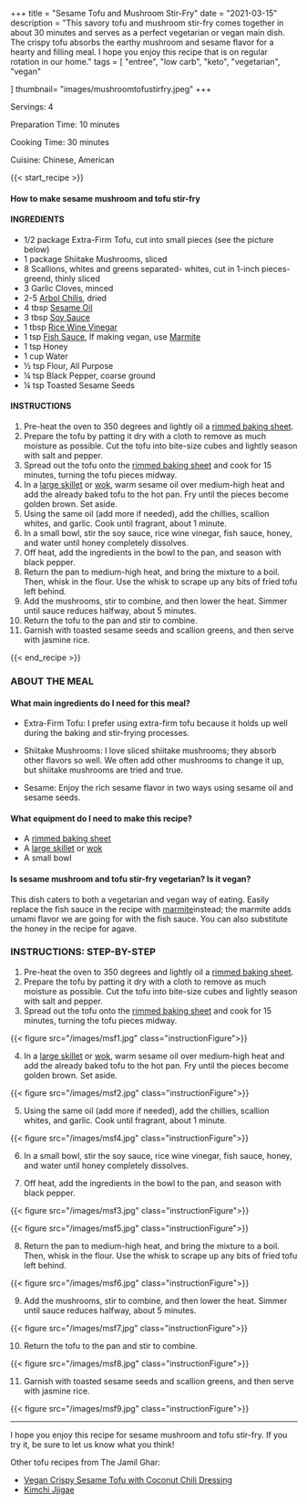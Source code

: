 +++
title = "Sesame Tofu and Mushroom Stir-Fry"
date = "2021-03-15"
description = "This savory tofu and mushroom stir-fry comes together in about 30 minutes and serves as a perfect vegetarian or vegan main dish. The crispy tofu absorbs the earthy mushroom and sesame flavor for a hearty and filling meal. I hope you enjoy this recipe that is on regular rotation in our home."
tags = [
    "entree",
    "low carb",
    "keto",
    "vegetarian",
    "vegan"

]
thumbnail= "images/mushroomtofustirfry.jpeg"
+++

Servings: 4 <!--more-->

Preparation Time: 10 minutes

Cooking Time: 30 minutes

Cuisine: Chinese, American

{{< start_recipe >}}

#### How to make sesame mushroom and tofu stir-fry 

#### INGREDIENTS 

* 1/2 package Extra-Firm Tofu, cut into small pieces (see the picture below) 
* 1 package Shiitake Mushrooms, sliced 
* 8 Scallions, whites and greens separated- whites, cut in 1-inch pieces- greend, thinly sliced 
* 3 Garlic Cloves, minced
* 2-5 [Arbol Chilis](https://amzn.to/3c4M7M9), dried
* 4 tbsp [Sesame Oil](https://amzn.to/3vBPljh)
* 3 tbsp [Soy Sauce](https://amzn.to/3cSjF0U) 
* 1 tbsp [Rice Wine Vinegar](https://amzn.to/2OEvTRY)
* 1 tsp [Fish Sauce](https://amzn.to/3sDAu5f), If making vegan, use [Marmite](https://amzn.to/2Ovg8wi) 
* 1 tsp Honey 
* 1 cup Water 
* ½ tsp Flour, All Purpose 
* ¼ tsp Black Pepper, coarse ground 
* ¼ tsp Toasted Sesame Seeds   

#### INSTRUCTIONS 

1. Pre-heat the oven to 350 degrees and lightly oil a [rimmed baking sheet](https://amzn.to/3BmRIbW). 
2. Prepare the tofu by patting it dry with a cloth to remove as much moisture as possible. Cut the tofu into bite-size cubes and lightly season with salt and pepper. 
3. Spread out the tofu onto the [rimmed baking sheet](https://amzn.to/3BmRIbW) and cook for 15 minutes, turning the tofu pieces midway.
4. In a [large skillet](https://amzn.to/3nUk88P) or [wok](https://amzn.to/2YC4Mfx), warm sesame oil over medium-high heat and add the already baked tofu to the hot pan. Fry until the pieces become golden brown. Set aside. 
5. Using the same oil (add more if needed), add the chillies, scallion whites, and garlic. Cook until fragrant, about 1 minute. 
6. In a small bowl, stir the soy sauce, rice wine vinegar, fish sauce, honey, and water until honey completely dissolves. 
7. Off heat, add the ingredients in the bowl to the pan, and season with black pepper. 
8. Return the pan to medium-high heat, and bring the mixture to a boil. Then, whisk in the flour. Use the whisk to scrape up any bits of fried tofu left behind. 
9. Add the mushrooms, stir to combine, and then lower the heat. Simmer until sauce reduces halfway, about 5 minutes. 
10. Return the tofu to the pan and stir to combine.
11. Garnish with toasted sesame seeds and scallion greens, and then serve with jasmine rice. 

{{< end_recipe >}}

### ABOUT THE MEAL 

#### What main ingredients do I need for this meal?

* Extra-Firm Tofu: I prefer using extra-firm tofu because it holds up well during the baking and stir-frying processes. 

* Shiitake Mushrooms: I love sliced shiitake mushrooms; they absorb other flavors so well. We often add other mushrooms to change it up, but shiitake mushrooms are tried and true. 

* Sesame: Enjoy the rich sesame flavor in two ways using sesame oil and sesame seeds. 

#### What equipment do I need to make this recipe?

* A [rimmed baking sheet](https://amzn.to/3BmRIbW)
* A [large skillet](https://amzn.to/3nUk88P) or [wok](https://amzn.to/2YC4Mfx)
* A small bowl

#### Is sesame mushroom and tofu stir-fry vegetarian? Is it vegan?

This dish caters to both a vegetarian and vegan way of eating. Easily replace the fish sauce in the recipe with [marmite](https://amzn.to/2OXF8fQ)instead; the marmite adds umami flavor we are going for with the fish sauce. You can also substitute the honey in the recipe for agave. 

### INSTRUCTIONS: STEP-BY-STEP

1. Pre-heat the oven to 350 degrees and lightly oil a [rimmed baking sheet](https://amzn.to/3BmRIbW). 
2. Prepare the tofu by patting it dry with a cloth to remove as much moisture as possible. Cut the tofu into bite-size cubes and lightly season with salt and pepper. 
3. Spread out the tofu onto the [rimmed baking sheet](https://amzn.to/3BmRIbW) and cook for 15 minutes, turning the tofu pieces midway.

{{< figure src="/images/msf1.jpg" class="instructionFigure">}}

4. In a [large skillet](https://amzn.to/3nUk88P) or [wok](https://amzn.to/2YC4Mfx), warm sesame oil over medium-high heat and add the already baked tofu to the hot pan. Fry until the pieces become golden brown. Set aside. 

{{< figure src="/images/msf2.jpg" class="instructionFigure">}}

5. Using the same oil (add more if needed), add the chillies, scallion whites, and garlic. Cook until fragrant, about 1 minute. 

{{< figure src="/images/msf4.jpg" class="instructionFigure">}}

6. In a small bowl, stir the soy sauce, rice wine vinegar, fish sauce, honey, and water until honey completely dissolves. 

7. Off heat, add the ingredients in the bowl to the pan, and season with black pepper. 


{{< figure src="/images/msf3.jpg" class="instructionFigure">}}

{{< figure src="/images/msf5.jpg" class="instructionFigure">}}

8. Return the pan to medium-high heat, and bring the mixture to a boil. Then, whisk in the flour. Use the whisk to scrape up any bits of fried tofu left behind. 

{{< figure src="/images/msf6.jpg" class="instructionFigure">}}

9. Add the mushrooms, stir to combine, and then lower the heat. Simmer until sauce reduces halfway, about 5 minutes. 

{{< figure src="/images/msf7.jpg" class="instructionFigure">}}

10. Return the tofu to the pan and stir to combine.

{{< figure src="/images/msf8.jpg" class="instructionFigure">}}

11. Garnish with toasted sesame seeds and scallion greens, and then serve with jasmine rice. 

{{< figure src="/images/msf9.jpg" class="instructionFigure">}}

----

I hope you enjoy this recipe for sesame mushroom and tofu stir-fry. If you try it, be sure to let us know what you think!

Other tofu recipes from The Jamil Ghar:
* [Vegan Crispy Sesame Tofu with Coconut Chili Dressing](https://www.jamilghar.com/recipe/crispy_sesame_tofu/)
* [Kimchi Jjigae](https://www.jamilghar.com/recipe/kimchi_jigae/)
